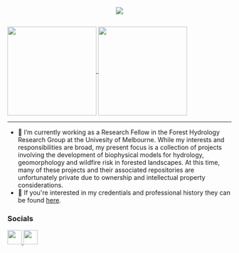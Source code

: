<p align="center">
  <a href="https://skillicons.dev">
    <img src="https://skillicons.dev/icons?i=r,py,rust" />
  </a>
</p>

</p>
<p align="center"><img src="https://komarev.com/ghpvc/?username=tom-keeble&style=flat-square&color=blue" alt=""></p>

<a href="https://github.com/anuraghazra/github-readme-stats">
  <img height=200 align="center" src="https://github-readme-stats.vercel.app/api?username=tom-keeble&count_private=false&show_icons=true&rank_icon=github&theme=tokyonight&card_width=280" />
</a>
<a href="https://github.com/anuraghazra/github-readme-stats">
  <img height=200 align="center" src="https://github-readme-stats.vercel.app/api/top-langs/?username=tom-keeble&layout=compact&langs_count=8&theme=tokyonight&card_width=280" />
</a>

---

- 🔭 I’m currently working as a Research Fellow in the Forest Hydrology Research Group at the Univesity of Melbourne. While my interests and responsibilities are broad, my present focus is a collection of projects involving the development of biophysical models for hydrology, geomorphology and wildfire risk in forested landscapes. At this time, many of these projects and their associated repositories are unfortunately private due to ownership and intellectual property considerations.
- 💬 If you're interested in my credentials and professional history they can be found [here](https://tom-keeble.github.io/CV/).

### Socials

<p align="left"> <a href="https://www.github.com/tom-keeble" target="_blank" rel="noreferrer"> <picture> <source media="(prefers-color-scheme: dark)" srcset="https://raw.githubusercontent.com/danielcranney/readme-generator/main/public/icons/socials/github-dark.svg" /> <source media="(prefers-color-scheme: light)" srcset="https://raw.githubusercontent.com/danielcranney/readme-generator/main/public/icons/socials/github.svg" /> <img src="https://raw.githubusercontent.com/danielcranney/readme-generator/main/public/icons/socials/github.svg" width="32" height="32" /> </picture> </a> <a href="https://www.linkedin.com/in/tomkeeble" target="_blank" rel="noreferrer"> <picture> <source media="(prefers-color-scheme: dark)" srcset="https://raw.githubusercontent.com/danielcranney/readme-generator/main/public/icons/socials/linkedin-dark.svg" /> <source media="(prefers-color-scheme: light)" srcset="https://raw.githubusercontent.com/danielcranney/readme-generator/main/public/icons/socials/linkedin.svg" /> <img src="https://raw.githubusercontent.com/danielcranney/readme-generator/main/public/icons/socials/linkedin.svg" width="32" height="32" /> </picture> </a></p>
<!--
**tom-keeble/tom-keeble** is a ✨ _special_ ✨ repository because its `README.md` (this file) appears on your GitHub profile.

Here are some ideas to get you started:

- 🔭 I’m currently working on ...
- 🌱 I’m currently learning ...
- 👯 I’m looking to collaborate on ...
- 🤔 I’m looking for help with ...
- 💬 Ask me about ...
- 📫 How to reach me: ...
- 😄 Pronouns: ...
- ⚡ Fun fact: ...
-->
